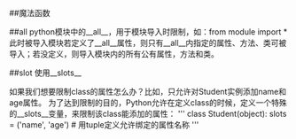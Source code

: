 ##魔法函数

##all 
python模块中的__all__，用于模块导入时限制，如：from module import * 此时被导入模块若定义了__all__属性，则只有__all__内指定的属性、方法、类可被导入；若没定义，则导入模块内的所有公有属性，方法和类。

##slot
 使用__slots__

如果我们想要限制class的属性怎么办？比如，只允许对Student实例添加name和age属性。 为了达到限制的目的，Python允许在定义class的时候，定义一个特殊的__slots__变量，来限制该class能添加的属性： 
''' class Student(object): 
	slots = ('name', 'age') # 用tuple定义允许绑定的属性名称 
'''
